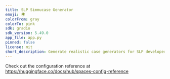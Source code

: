 ```yaml
---
title: SLP Simmucase Generator
emoji: 🌍
colorFrom: gray
colorTo: pink
sdk: gradio
sdk_version: 5.49.0
app_file: app.py
pinned: false
license: mit
short_description: Generate realistic case generators for SLP developers
---
```


Check out the configuration reference at https://huggingface.co/docs/hub/spaces-config-reference
